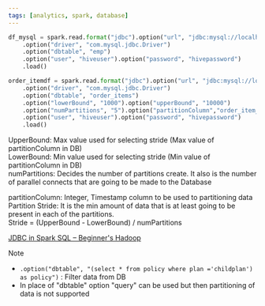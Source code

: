 ```yaml
---
tags: [analytics, spark, database]
---
```


````python
df_mysql = spark.read.format("jdbc").option("url", "jdbc:mysql://localhost:3306/sqoopdb")
	.option("driver", "com.mysql.jdbc.Driver")
	.option("dbtable", "emp")
	.option("user", "hiveuser").option("password", "hivepassword")
	.load()

order_itemdf = spark.read.format("jdbc").option("url", "jdbc:mysql://localhost:3306/retail?useSSL=false")
	.option("driver", "com.mysql.jdbc.Driver")
	.option("dbtable", "order_items")
	.option("lowerBound", "1000").option("upperBound", "10000")
	.option("numPartitions", "5").option("partitionColumn","order_item_id")
	.option("user", "hiveuser").option("password", "hivepassword")
	.load()
````

UpperBound: Max value used for selecting stride (Max value of partitionColumn in DB)  
LowerBound: Min value used for selecting stride (Min value of partitionColumn in DB)  
numPartitions: Decides the number of partitions create. It also is the number of parallel connects that are going to be made to the Database

partitionColumn: Integer, Timestamp column to be used to partitioning data  
Partition Stride: It is the min amount of data that is at least going to be present in each of the partitions.  
Stride = (UpperBound - LowerBound) / numPartitions

[JDBC in Spark SQL – Beginner's Hadoop](http://beginnershadoop.com/2018/11/17/jdbc-in-spark-sql/)

 > [!NOTE]
 > * `.option("dbtable", "(select * from policy where plan ='childplan') as policy")` : Filter data from DB
 > * In place of "dbtable" option "query" can be used but then partitioning of data is not supported
